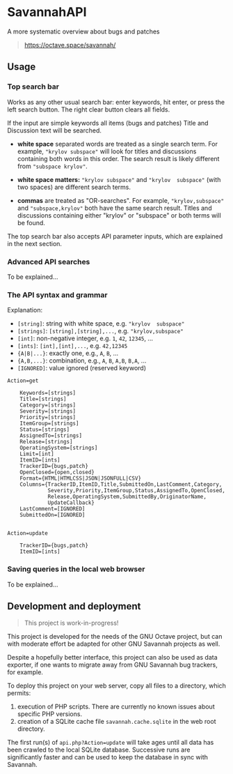 # SavannahAPI

A more systematic overview about bugs and patches

> <https://octave.space/savannah/>


## Usage

### Top search bar

Works as any other usual search bar:
enter keywords, hit enter, or press the left search button.
The right clear button clears all fields.

If the input are simple keywords all items (bugs and patches) Title and
Discussion text will be searched.

- **white space** separated words are treated as a single search term.
  For example, `"krylov subspace"` will look for titles and discussions
  containing both words in this order.  The search result is likely different
  from `"subspace krylov"`.

- **white space matters:** `"krylov subspace"` and `"krylov  subspace"`
  (with two spaces) are different search terms.

- **commas** are treated as "OR-searches".
  For example, `"krylov,subspace"` and `"subspace,krylov"` both have the same
  search result.  Titles and discussions containing either "krylov" or
  "subspace" or both terms will be found.

The top search bar also accepts API parameter inputs,
which are explained in the next section.


### Advanced API searches

To be explained...


### The API syntax and grammar

Explanation:
- `[string]`: string with white space, e.g. `"krylov  subspace"`
- `[strings]`: `[string],[string],...`, e.g. `"krylov,subspace"`
- `[int]`: non-negative integer, e.g. `1`, `42`, `12345`, ...
- `[ints]`: `[int],[int],...`, e.g. `42,12345`
- `{A|B|...}`: exactly one, e.g., `A`, `B`, ...
- `{A,B,...}`: combination, e.g., `A`, `B`, `A,B`, `B,A`, ...
- `[IGNORED]`: value ignored (reserved keyword)

```
Action=get

    Keywords=[strings]
    Title=[strings]
    Category=[strings]
    Severity=[strings]
    Priority=[strings]
    ItemGroup=[strings]
    Status=[strings]
    AssignedTo=[strings]
    Release=[strings]
    OperatingSystem=[strings]
    Limit=[int]
    ItemID=[ints]
    TrackerID={bugs,patch}
    OpenClosed={open,closed}
    Format={HTML|HTMLCSS|JSON|JSONFULL|CSV}
    Columns={TrackerID,ItemID,Title,SubmittedOn,LastComment,Category,
             Severity,Priority,ItemGroup,Status,AssignedTo,OpenClosed,
             Release,OperatingSystem,SubmittedBy,OriginatorName,
             UpdateCallback}
    LastComment=[IGNORED]
    SubmittedOn=[IGNORED]


Action=update

    TrackerID={bugs,patch}
    ItemID=[ints]
```


### Saving queries in the local web browser

To be explained...


## Development and deployment

> This project is work-in-progress!

This project is developed for the needs of the GNU Octave project, but can with
moderate effort be adapted for other GNU Savannah projects as well.

Despite a hopefully better interface, this project can also be used as data
exporter, if one wants to migrate away from GNU Savannah bug trackers, for
example.

To deploy this project on your web server, copy all files to a directory,
which permits:
1. execution of PHP scripts.
   There are currently no known issues about specific PHP versions.
2. creation of a SQLite cache file `savannah.cache.sqlite`
   in the web root directory.

The first run(s) of `api.php?Action=update` will take ages until all data
has been crawled to the local SQLite database.  Successive runs are
significantly faster and can be used to keep the database in sync with Savannah.
